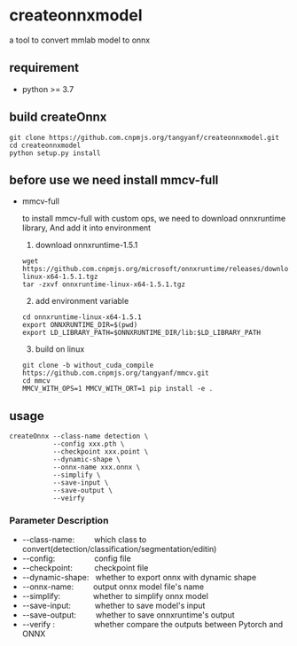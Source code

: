 # createonnxmodel
a tool to convert mmlab model to onnx

## requirement
* python >= 3.7

## build createOnnx
```shell
git clone https://github.com.cnpmjs.org/tangyanf/createonnxmodel.git
cd createonnxmodel
python setup.py install
```

## before use we need install mmcv-full 
* mmcv-full

  to install mmcv-full with custom ops, we need to download onnxruntime library, And add it into environment
  1. download onnxruntime-1.5.1
    ```shell
    wget https://github.com.cnpmjs.org/microsoft/onnxruntime/releases/download/v1.5.1/onnxruntime-linux-x64-1.5.1.tgz
    tar -zxvf onnxruntime-linux-x64-1.5.1.tgz
    ```
  2. add environment variable
    ```shell
    cd onnxruntime-linux-x64-1.5.1
    export ONNXRUNTIME_DIR=$(pwd)
    export LD_LIBRARY_PATH=$ONNXRUNTIME_DIR/lib:$LD_LIBRARY_PATH
    ```
  3. build on linux
    ```shell
    git clone -b without_cuda_compile https://github.com.cnpmjs.org/tangyanf/mmcv.git
    cd mmcv
    MMCV_WITH_OPS=1 MMCV_WITH_ORT=1 pip install -e .
    ```

## usage
```shell
createOnnx --class-name detection \
           --config xxx.pth \
           --checkpoint xxx.point \
           --dynamic-shape \
           --onnx-name xxx.onnx \
           --simplify \
           --save-input \
           --save-output \
           --veirfy
```
### Parameter Description
* --class-name:&nbsp;&nbsp;&nbsp;&nbsp;&nbsp;&nbsp;&nbsp;&nbsp;&nbsp;which class to convert(detection/classification/segmentation/editin)
* --config:&nbsp;&nbsp;&nbsp;&nbsp;&nbsp;&nbsp;&nbsp;&nbsp;&nbsp;&nbsp;&nbsp;&nbsp;&nbsp;&nbsp;&nbsp;&nbsp;&nbsp;&nbsp;config file
* --checkpoint:&nbsp;&nbsp;&nbsp;&nbsp;&nbsp;&nbsp;&nbsp;&nbsp;&nbsp;  checkpoint file
* --dynamic-shape:&nbsp;&nbsp; whether to export onnx with dynamic shape
* --onnx-name:&nbsp;&nbsp;&nbsp;&nbsp;&nbsp;&nbsp;&nbsp;&nbsp; output onnx model file's name
* --simplify:&nbsp;&nbsp;&nbsp;&nbsp;&nbsp;&nbsp;&nbsp;&nbsp;&nbsp;&nbsp;&nbsp;&nbsp;&nbsp;&nbsp;&nbsp;whether to simplify onnx model
* --save-input:&nbsp;&nbsp;&nbsp;&nbsp;&nbsp;&nbsp;&nbsp;&nbsp;&nbsp;&nbsp;  whether to save model's input
* --save-output:&nbsp;&nbsp;&nbsp;&nbsp;&nbsp;&nbsp;&nbsp;&nbsp; whether to save onnxruntime's output
* --verify&nbsp;:&nbsp;&nbsp;&nbsp;&nbsp;&nbsp;&nbsp;&nbsp;&nbsp;&nbsp;&nbsp;&nbsp;&nbsp;&nbsp;&nbsp;&nbsp;&nbsp;&nbsp;&nbsp;whether compare the outputs between Pytorch and ONNX
